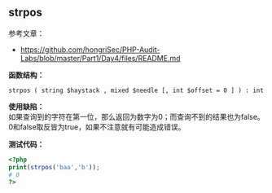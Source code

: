 ## strpos
参考文章：
- https://github.com/hongriSec/PHP-Audit-Labs/blob/master/Part1/Day4/files/README.md

**函数结构：**
```
strpos ( string $haystack , mixed $needle [, int $offset = 0 ] ) : int
```

**使用缺陷：**  
如果查询到的字符在第一位，那么返回为数字为0；而查询不到的结果也为false。  
0和false取反皆为true，如果不注意就有可能造成错误。 

**测试代码：**
```php
<?php
print(strpos('baa','b'));
# 0
?>
```
